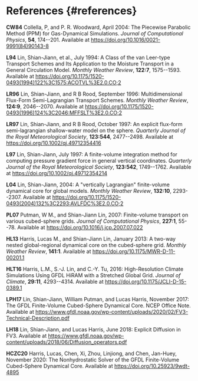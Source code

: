 References {#references}
===========
**CW84**  Collella, P, and P. R. Woodward, April 2004: The Piecewise Parabolic Method (PPM) for Gas-Dynamical Simulations. *Journal of Computational Physics*, **54**, 174--201. Available at https://doi.org/10.1016/0021-9991(84)90143-8

**L94**  Lin, Shian-Jiann, et al., July 1994: A Class of the van Leer-type Transport Schemes and Its Application to the Moisture Transport in a General Circulation Model. *Monthly Weather Review*, **122:7**, 1575--1593. Available at https://doi.org/10.1175/1520-0493(1994)122%3C1575:ACOTVL%3E2.0.CO;2

**LR96**  Lin, Shian-Jiann, and R B Rood, September 1996: Multidimensional Flux-Form Semi-Lagrangian Transport Schemes. *Monthly Weather Review*, **124:9**, 2046--2070. Available at https://doi.org/10.1175/1520-0493(1996)124%3C2046:MFFSLT%3E2.0.CO;2
 
**LR97**  Lin, Shian-Jiann, and R B Rood, October 1997: An explicit flux-form semi-lagrangian shallow-water model on the sphere. *Quarterly Journal of the Royal Meteorological Society*, **123:544**, 2477--2498. Available at https://doi.org/10.1002/qj.49712354416

**L97**  Lin, Shian-Jiann, July 1997: A finite-volume integration method for computing pressure gradient force in general vertical coordinates. *Quarterly Journal of the Royal Meteorological Society*, **123:542**, 1749--1762. Available at https://doi.org/10.1002/qj.49712354214

**L04**  Lin, Shian-Jiann, 2004: A "vertically Lagrangian" finite-volume dynamical core for global models. *Monthly Weather Review*, **132:10**, 2293--2307. Available at https://doi.org/10.1175/1520-0493(2004)132%3C2293:AVLFDC%3E2.0.CO;2

**PL07**  Putman, W M., and Shian-Jiann Lin, 2007: Finite-volume transport on various cubed-sphere grids. *Journal of Computational Physics*, **227:1**, 55--78. Available at https://doi.org/10.1016/j.jcp.2007.07.022

**HL13**  Harris, Lucas M., and Shian-Jiann Lin, January 2013: A two-way nested global-regional dynamical core on the cubed-sphere grid. *Monthly Weather Review*, **141:1**. Available at https://doi.org/10.1175/MWR-D-11-00201.1
 
**HLT16**  Harris, L.M., S.-J. Lin, and C.-Y. Tu, 2016: High-Resolution Climate Simulations Using GFDL HiRAM with a Stretched Global Grid. *Journal of Climate*, **29:11**, 4293--4314. Available at https://doi.org/10.1175/JCLI-D-15-0389.1

**LPH17**  Lin, Shian-Jiann, William  Putman,  and  Lucas  Harris,  November 2017: The GFDL Finite-Volume Cubed-Sphere Dynamical Core. NCEP Office Note. Available at https://www.gfdl.noaa.gov/wp-content/uploads/2020/02/FV3-Technical-Description.pdf

**LH18**  Lin, Shian-Jiann, and Lucas Harris, June 2018: Explicit Diffusion in FV3. Available at https://www.gfdl.noaa.gov/wp-content/uploads/2018/06/Diffusion_operators.pdf

**HCZC20**  Harris, Lucas, Chen, Xi, Zhou, Linjiong, and Chen, Jan-Huey, November 2020: The Nonhydrostatic Solver of the GFDL Finite-Volume Cubed-Sphere Dynamical Core.  Available at https://doi.org/10.25923/9wdt-4895
